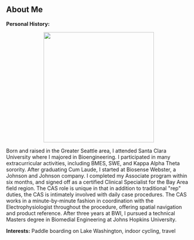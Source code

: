 
## About Me

**Personal History:** 
<center>
<img src = "/images/bwi.jpg" width="300"></center>

Born and raised in the Greater Seattle area, I attended Santa Clara University where I majored in Bioengineering. I participated in many extracurricular activities, including BMES, SWE, and Kappa Alpha Theta sorority. After graduating Cum Laude, I started at Biosense Webster, a Johnson and Johnson company. I completed my Associate program within six months, and signed off as a certified Clinical Specialist for the Bay Area field region. The CAS role is unique in that in addition to traditional "rep" duties, the CAS is intimately involved with daily case procedures. The CAS works in a minute-by-minute fashion in coordination with the Electrophysiologist throughout the procedure, offering spatial navigation and product reference. After three years at BWI, I pursued a technical Masters degree in Biomedial Engineering at Johns Hopkins University.



**Interests:**
Paddle boarding on Lake Washington, indoor cycling, travel

